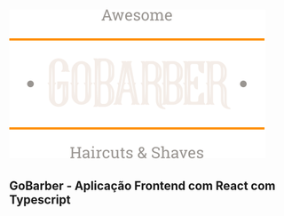 
<h1 aling="center">
  <img src="./src/assets/logo.svg"/>
</h1>

<h2 aling="center">
  GoBarber - Aplicação Frontend com React com Typescript
</h2>
